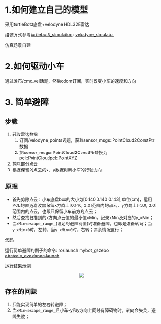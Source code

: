 <!--
 * @Date: 2020-11-02 13:32:05
 * @LastEditTime: 2020-11-26 17:43:45
 * @Author:  Chang_Bin
 * @LastEditors: Chang_Bin
 * @Email: bin_chang@qq.com
 * @Description: 
-->
# 1.如何建立自己的模型

采用turtleBot3底盘+velodyne HDL32E雷达

组装方式参考[turtlebot3_simulation](https://github.com/ROBOTIS-GIT/turtlebot3_simulations)+[velodyne_simulator](https://bitbucket.org/DataspeedInc/velodyne_simulator.git)

仿真场景自建

# 2.如何驱动小车

通过发布/cmd_vel话题，然后odom订阅，实时改变小车的速度和方向

# 3. 简单避障

## 步骤

1. 获取雷达数据
   1. 订阅/velodyne_points话题，获取sensor_msgs::PointCloud2ConstPtr数据
   2. 把sensor_msgs::PointCloud2ConstPtr转换为pcl::PointCloud<pcl::PointXYZ>
2. 剪除部分点云
3. 根据保留的点云的x，y数据判断小车的行驶方向

## 原理

* 首先剪除点云：小车底盘box的大小为[0.140 0.140 0.143],单位(cm)，运用PCL的直通滤波器保留x方向上[0.140, 3.0]范围内的点云，y方向上[-3.0, 3.0]范围内的点云，也即只保留小车前方的点云；
* 然后查找扫描到的x方向点云值的最小值xMin，记录xMin及对应的y_xMin；
* 当`xMin<escape_range_`(设定的避障阀值)时准备避障，也即是准备转弯；当`y_xMin<0`时，左转，当`y_xMin>0`时，右转；其余情况直行；

[代码](mybot_gazebo/src/mybot_drive.cc)

运行简单避障的例子的命令:
roslaunch mybot_gazebo [obstacle_avoidance.launch](mybot_gazebo/launch/obstacle_avoidance.launch)

[运行结果示例](images/obstacle_avoidance.gif)

<div align="center">
<img src="images/obstacle_avoidance.gif">
</div>

## 存在的问题

1. 只能实现简单的左右转避障；
2. 当`xMin<escape_range_`且小车-y和y方向上同时有障碍物时，转向会失灵，避障失败；